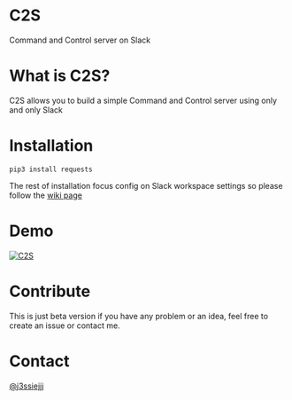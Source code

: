 C2S
===========
Command and Control server on Slack

# What is C2S?
C2S allows you to build a simple Command and Control server using only and only Slack

# Installation
```
pip3 install requests 
```
The rest of installation focus config on Slack workspace settings so please follow the [wiki page](https://github.com/j3ssie/c2s/wiki)

# Demo

[![C2S](http://i3.ytimg.com/vi/kPHjDBdtZxM/maxresdefault.jpg)](https://www.youtube.com/watch?v=kPHjDBdtZxM)

# Contribute
This is just beta version if you have any problem or an idea, feel free to create an issue or contact me.

# Contact
[@j3ssiejjj](https://twitter.com/j3ssiejjj)